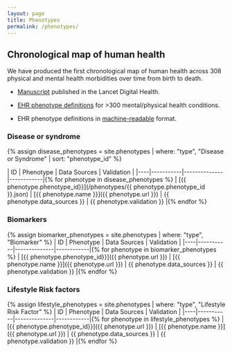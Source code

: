 ```yaml
---
layout: page
title: Phenotypes
permalink: /phenotypes/
---
```


## Chronological map of human health
We have produced the first chronological map of human health across 308 physical and mental health morbidities over time from birth to death.


- [Manuscript](https://www.thelancet.com/journals/landig/article/PIIS2589-7500(19)30012-3/fulltext) published in the Lancet Digital Health.

- [EHR phenotype definitions](https://caliberresearch.org/portal/phenotypes/chronological-map) for >300 mental/physical health conditions.

- EHR phenotype definitions in [machine-readable](https://github.com/spiros/chronological-map-phenotypes) format.

### Disease or syndrome
{% assign disease_phenotypes = site.phenotypes | where: "type", "Disease or Syndrome" | sort: "phenotype_id" %}

| ID | Phenotype | Data Sources | Validation |
|----|-----------|--------------|------------|{% for phenotype in disease_phenotypes %}
| [{{ phenotype.phenotype_id}}](/phenotypes/{{ phenotype.phenotype_id }}.json) | [{{ phenotype.name }}]({{ phenotype.url }}) | {{ phenotype.data_sources }} | {{ phenotype.validation }} |{% endfor %}


### Biomarkers
{% assign biomarker_phenotypes = site.phenotypes | where: "type", "Biomarker" %}
| ID | Phenotype | Data Sources | Validation |
|----|-----------|--------------|------------|{% for phenotype in biomarker_phenotypes %}
| [{{ phenotype.phenotype_id}}]({{ phenotype.url }}) | [{{ phenotype.name }}]({{ phenotype.url }}) | {{ phenotype.data_sources }} | {{ phenotype.validation }} |{% endfor %}


### Lifestyle Risk factors
{% assign lifestyle_phenotypes = site.phenotypes | where: "type", "Lifestyle Risk Factor" %}
| ID | Phenotype | Data Sources | Validation |
|----|-----------|--------------|------------|{% for phenotype in lifestyle_phenotypes %}
| [{{ phenotype.phenotype_id}}]({{ phenotype.url }}) | [{{ phenotype.name }}]({{ phenotype.url }}) | {{ phenotype.data_sources }} | {{ phenotype.validation }} |{% endfor %}